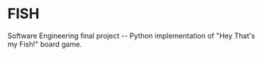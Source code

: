 # FISH
Software Engineering final project -- Python implementation of "Hey That's my Fish!" board game. 
